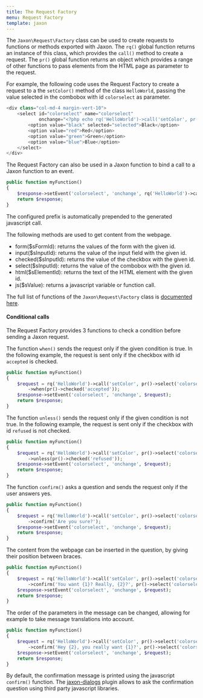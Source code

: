 ```yaml
---
title: The Request Factory
menu: Request Factory
template: jaxon
---
```


The `Jaxon\Request\Factory` class can be used to create requests to functions or methods exported with Jaxon.
The `rq()` global function returns an instance of this class, which provides the `call()` method to create a request.
The `pr()` global function returns an object which provides a range of other functions to pass elements from the HTML page as parameter to the request.

For example, the following code uses the Request Factory to create a request to a the `setColor()` method of the class `HelloWorld`, passing the value selected in the combobox with id `colorselect` as parameter.

```php
<div class="col-md-4 margin-vert-10">
    <select id="colorselect" name="colorselect"
            onchange="<?php echo rq('HelloWorld')->call('setColor', pr()->select('colorselect')) ?>">
        <option value="black" selected="selected">Black</option>
        <option value="red">Red</option>
        <option value="green">Green</option>
        <option value="blue">Blue</option>
    </select>
</div>
```

The Request Factory can also be used in a Jaxon function to bind a call to a Jaxon function to an event.

```php
public function myFunction()
{
    $response->setEvent('colorselect', 'onchange', rq('HelloWorld')->call('setColor', pr()->select('colorselect')));
    return $response;
}
```

The configured prefix is automatically prepended to the generated javascript call.

The following methods are used to get content from the webpage.

- form($sFormId): returns the values of the form with the given id.
- input($sInputId): returns the value of the input field with the given id.
- checked($sInputId): returns the value of the checkbox with the given id.
- select($sInputId): returns the value of the combobox with the given id.
- html($sElementId): returns the text of the HTML element with the given id.
- js($sValue): returns a javascript variable or function call.

The full list of functions of the `Jaxon\Request\Factory` class is [documented here](/api/Jaxon/Request/Factory.html).

#### Conditional calls

The Request Factory provides 3 functions to check a condition before sending a Jaxon request.

The function `when()` sends the request only if the given condition is true.
In the following example, the request is sent only if the checkbox with id `accepted` is checked.

```php
public function myFunction()
{
    $request = rq('HelloWorld')->call('setColor', pr()->select('colorselect'))
        ->when(pr()->checked('accepted'));
    $response->setEvent('colorselect', 'onchange', $request);
    return $response;
}
```

The function `unless()` sends the request only if the given condition is not true.
In the following example, the request is sent only if the checkbox with id `refused` is not checked.

```php
public function myFunction()
{
    $request = rq('HelloWorld')->call('setColor', pr()->select('colorselect'))
        ->unless(pr()->checked('refused'));
    $response->setEvent('colorselect', 'onchange', $request);
    return $response;
}
```

The function `confirm()` asks a question and sends the request only if the user answers yes.

```php
public function myFunction()
{
    $request = rq('HelloWorld')->call('setColor', pr()->select('colorselect'))
        ->confirm('Are you sure?');
    $response->setEvent('colorselect', 'onchange', $request);
    return $response;
}
```

The content from the webpage can be inserted in the question, by giving their position between braces.

```php
public function myFunction()
{
    $request = rq('HelloWorld')->call('setColor', pr()->select('colorselect'))
        ->confirm('You want {1}? Really, {2}?', pr()->select('colorselect'), pr()->html('username'));
    $response->setEvent('colorselect', 'onchange', $request);
    return $response;
}
```

The order of the parameters in the message can be changed, allowing for example to take message translations into account.

```php
public function myFunction()
{
    $request = rq('HelloWorld')->call('setColor', pr()->select('colorselect'))
        ->confirm('Hey {2}, you really want {1}?', pr()->select('colorselect'), pr()->html('username'));
    $response->setEvent('colorselect', 'onchange', $request);
    return $response;
}
```

By default, the confirmation message is printed using the javascript `confirm()` function.
The [jaxon-dialogs](https://github.com/jaxon-php/jaxon-dialogs) plugin allows to ask the confirmation question using third party javascript libraries.
